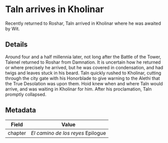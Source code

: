 # Taln arrives in Kholinar
Recently returned to Roshar, Taln arrived in Kholinar where he was awaited by Wit.

## Details
Around four and a half millennia later, not long after the Battle of the Tower, Talenel returned to Roshar from Damnation. It is uncertain how he returned or where precisely he arrived, but he was covered in condensation, and had twigs and leaves stuck in his beard. Taln quickly rushed to Kholinar, cutting through the city gate with his Honorblade to give warning to the Alethi that the True Desolation was upon them. Hoid knew when and where Taln would arrive, and was waiting in Kholinar for him. After his proclamation, Taln promptly collapsed. 

## Metadata
| Field | Value |
| ----- | ----- |
| chapter | *El camino de los reyes* Epilogue |

